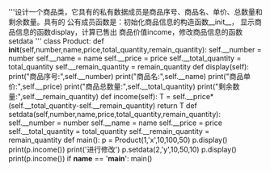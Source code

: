 '''设计⼀个商品类，它具有的私有数据成员是商品序号、商品名、单价、总数量和剩余数量。具有的 公有成员函数是：初始化商品信息的构造函数__init__，
显示商品信息的函数display，计算已售出 商品价值income，修改商品信息的函数setdata
'''
class Product:
    def __init__(self,number,name,price,total_quantity,remain_quantity):
        self.__number = number
        self.__name = name
        self.__price = price
        self.__total_quantity = total_quantity
        self.__remain_quantity = remain_quantity
    def display(self):
        print("商品序号:",self.__number)
        print("商品名:",self.__name)
        print("商品单价:",self.__price)
        print("商品总数量:",self.__total_quantity)
        print("剩余数量:",self.__remain_quantity)
    def income(self):
        T = self.__price*(self.__total_quantity-self.__remain_quantity)
        return T
    def setdata(self,number,name,price,total_quantity,remain_quantity):
        self.__number = number
        self.__name = name
        self.__price = price
        self.__total_quantity = total_quantity
        self.__remain_quantity = remain_quantity
def main():
    p = Product(1,'x',10,100,50)
    p.display()
    print(p.income())
    print('进行修改')
    p.setdata(2,'y',10,50,10)
    p.display()
    print(p.income())
if __name__ == '__main__':
    main()
